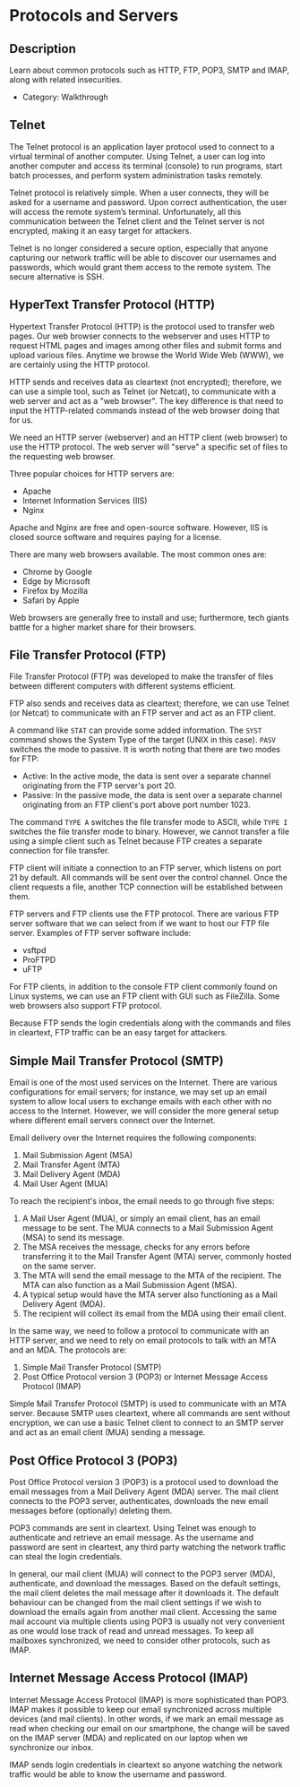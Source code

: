 # Protocols and Servers

## Description

Learn about common protocols such as HTTP, FTP, POP3, SMTP and IMAP, along with related insecurities.
* Category: Walkthrough

## Telnet

The Telnet protocol is an application layer protocol used to connect to a virtual terminal of another computer. Using Telnet, a user can log into another computer and access its terminal (console) to run programs, start batch processes, and perform system administration tasks remotely.

Telnet protocol is relatively simple. When a user connects, they will be asked for a username and password. Upon correct authentication, the user will access the remote system’s terminal. Unfortunately, all this communication between the Telnet client and the Telnet server is not encrypted, making it an easy target for attackers.

Telnet is no longer considered a secure option, especially that anyone capturing our network traffic will be able to discover our usernames and passwords, which would grant them access to the remote system. The secure alternative is SSH.

## HyperText Transfer Protocol (HTTP)

Hypertext Transfer Protocol (HTTP) is the protocol used to transfer web pages. Our web browser connects to the webserver and uses HTTP to request HTML pages and images among other files and submit forms and upload various files. Anytime we browse the World Wide Web (WWW), we are certainly using the HTTP protocol.

HTTP sends and receives data as cleartext (not encrypted); therefore, we can use a simple tool, such as Telnet (or Netcat), to communicate with a web server and act as a "web browser". The key difference is that need to input the HTTP-related commands instead of the web browser doing that for us.

We need an HTTP server (webserver) and an HTTP client (web browser) to use the HTTP protocol. The web server will "serve" a specific set of files to the requesting web browser.

Three popular choices for HTTP servers are:
* Apache
* Internet Information Services (IIS)
* Nginx

Apache and Nginx are free and open-source software. However, IIS is closed source software and requires paying for a license.

There are many web browsers available. The most common ones are:
* Chrome by Google
* Edge by Microsoft
* Firefox by Mozilla
* Safari by Apple

Web browsers are generally free to install and use; furthermore, tech giants battle for a higher market share for their browsers.

## File Transfer Protocol (FTP)

File Transfer Protocol (FTP) was developed to make the transfer of files between different computers with different systems efficient.

FTP also sends and receives data as cleartext; therefore, we can use Telnet (or Netcat) to communicate with an FTP server and act as an FTP client.

A command like `STAT` can provide some added information. The `SYST` command shows the System Type of the target (UNIX in this case). `PASV` switches the mode to passive. It is worth noting that there are two modes for FTP:
* Active: In the active mode, the data is sent over a separate channel originating from the FTP server's port 20.
* Passive: In the passive mode, the data is sent over a separate channel originating from an FTP client's port above port number 1023.

The command `TYPE A` switches the file transfer mode to ASCII, while `TYPE I` switches the file transfer mode to binary. However, we cannot transfer a file using a simple client such as Telnet because FTP creates a separate connection for file transfer.

FTP client will initiate a connection to an FTP server, which listens on port 21 by default. All commands will be sent over the control channel. Once the client requests a file, another TCP connection will be established between them.

FTP servers and FTP clients use the FTP protocol. There are various FTP server software that we can select from if we want to host our FTP file server. Examples of FTP server software include:
* vsftpd
* ProFTPD
* uFTP

For FTP clients, in addition to the console FTP client commonly found on Linux systems, we can use an FTP client with GUI such as FileZilla. Some web browsers also support FTP protocol.

Because FTP sends the login credentials along with the commands and files in cleartext, FTP traffic can be an easy target for attackers.

## Simple Mail Transfer Protocol (SMTP)

Email is one of the most used services on the Internet. There are various configurations for email servers; for instance, we may set up an email system to allow local users to exchange emails with each other with no access to the Internet. However, we will consider the more general setup where different email servers connect over the Internet.

Email delivery over the Internet requires the following components:
1. Mail Submission Agent (MSA)
2. Mail Transfer Agent (MTA)
3. Mail Delivery Agent (MDA)
4. Mail User Agent (MUA)

To reach the recipient's inbox, the email needs to go through five steps:
1. A Mail User Agent (MUA), or simply an email client, has an email message to be sent. The MUA connects to a Mail Submission Agent (MSA) to send its message.
2. The MSA receives the message, checks for any errors before transferring it to the Mail Transfer Agent (MTA) server, commonly hosted on the same server.
3. The MTA will send the email message to the MTA of the recipient. The MTA can also function as a Mail Submission Agent (MSA).
4. A typical setup would have the MTA server also functioning as a Mail Delivery Agent (MDA).
5. The recipient will collect its email from the MDA using their email client.

In the same way, we need to follow a protocol to communicate with an HTTP server, and we need to rely on email protocols to talk with an MTA and an MDA. The protocols are:
1. Simple Mail Transfer Protocol (SMTP)
2. Post Office Protocol version 3 (POP3) or Internet Message Access Protocol (IMAP)

Simple Mail Transfer Protocol (SMTP) is used to communicate with an MTA server. Because SMTP uses cleartext, where all commands are sent without encryption, we can use a basic Telnet client to connect to an SMTP server and act as an email client (MUA) sending a message.

## Post Office Protocol 3 (POP3)

Post Office Protocol version 3 (POP3) is a protocol used to download the email messages from a Mail Delivery Agent (MDA) server. The mail client connects to the POP3 server, authenticates, downloads the new email messages before (optionally) deleting them.

POP3 commands are sent in cleartext. Using Telnet was enough to authenticate and retrieve an email message. As the username and password are sent in cleartext, any third party watching the network traffic can steal the login credentials.

In general, our mail client (MUA) will connect to the POP3 server (MDA), authenticate, and download the messages. Based on the default settings, the mail client deletes the mail message after it downloads it. The default behaviour can be changed from the mail client settings if we wish to download the emails again from another mail client. Accessing the same mail account via multiple clients using POP3 is usually not very convenient as one would lose track of read and unread messages. To keep all mailboxes synchronized, we need to consider other protocols, such as IMAP.

## Internet Message Access Protocol (IMAP)

Internet Message Access Protocol (IMAP) is more sophisticated than POP3. IMAP makes it possible to keep our email synchronized across multiple devices (and mail clients). In other words, if we mark an email message as read when checking our email on our smartphone, the change will be saved on the IMAP server (MDA) and replicated on our laptop when we synchronize our inbox.

IMAP sends login credentials in cleartext so anyone watching the network traffic would be able to know the username and password.